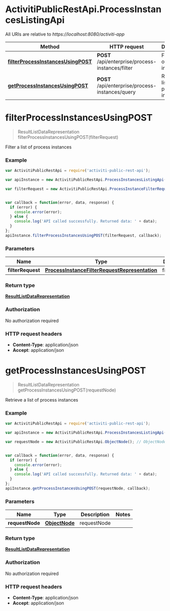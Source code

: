 # ActivitiPublicRestApi.ProcessInstancesListingApi

All URIs are relative to *https://localhost:8080/activiti-app*

Method | HTTP request | Description
------------- | ------------- | -------------
[**filterProcessInstancesUsingPOST**](ProcessInstancesListingApi.md#filterProcessInstancesUsingPOST) | **POST** /api/enterprise/process-instances/filter | Filter a list of process instances
[**getProcessInstancesUsingPOST**](ProcessInstancesListingApi.md#getProcessInstancesUsingPOST) | **POST** /api/enterprise/process-instances/query | Retrieve a list of process instances


<a name="filterProcessInstancesUsingPOST"></a>
# **filterProcessInstancesUsingPOST**
> ResultListDataRepresentation filterProcessInstancesUsingPOST(filterRequest)

Filter a list of process instances

### Example
```javascript
var ActivitiPublicRestApi = require('activiti-public-rest-api');

var apiInstance = new ActivitiPublicRestApi.ProcessInstancesListingApi();

var filterRequest = new ActivitiPublicRestApi.ProcessInstanceFilterRequestRepresentation(); // ProcessInstanceFilterRequestRepresentation | filterRequest


var callback = function(error, data, response) {
  if (error) {
    console.error(error);
  } else {
    console.log('API called successfully. Returned data: ' + data);
  }
};
apiInstance.filterProcessInstancesUsingPOST(filterRequest, callback);
```

### Parameters

Name | Type | Description  | Notes
------------- | ------------- | ------------- | -------------
 **filterRequest** | [**ProcessInstanceFilterRequestRepresentation**](ProcessInstanceFilterRequestRepresentation.md)| filterRequest | 

### Return type

[**ResultListDataRepresentation**](ResultListDataRepresentation.md)

### Authorization

No authorization required

### HTTP request headers

 - **Content-Type**: application/json
 - **Accept**: application/json

<a name="getProcessInstancesUsingPOST"></a>
# **getProcessInstancesUsingPOST**
> ResultListDataRepresentation getProcessInstancesUsingPOST(requestNode)

Retrieve a list of process instances

### Example
```javascript
var ActivitiPublicRestApi = require('activiti-public-rest-api');

var apiInstance = new ActivitiPublicRestApi.ProcessInstancesListingApi();

var requestNode = new ActivitiPublicRestApi.ObjectNode(); // ObjectNode | requestNode


var callback = function(error, data, response) {
  if (error) {
    console.error(error);
  } else {
    console.log('API called successfully. Returned data: ' + data);
  }
};
apiInstance.getProcessInstancesUsingPOST(requestNode, callback);
```

### Parameters

Name | Type | Description  | Notes
------------- | ------------- | ------------- | -------------
 **requestNode** | [**ObjectNode**](ObjectNode.md)| requestNode | 

### Return type

[**ResultListDataRepresentation**](ResultListDataRepresentation.md)

### Authorization

No authorization required

### HTTP request headers

 - **Content-Type**: application/json
 - **Accept**: application/json

